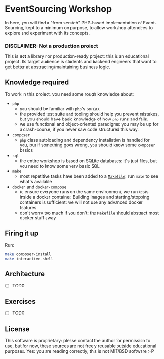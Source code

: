 # EventSourcing Workshop

In here, you will find a "from scratch" PHP-based implementation of Event-Sourcing, kept to a minimum
on purpose, to allow workshop attendees to explore and experiment with its concepts.

### DISCLAIMER: Not a production project

This is **not** a library nor production-ready project: this is an educational project.
Its target audience is students and backend engineers that want to get better at abstracting/maintaining business logic.

## Knowledge required

To work in this project, you need some rough knowledge about:

* `php`
    * you should be familiar with `php`'s syntax
    * the provided test suite and tooling should help you prevent mistakes, but you should have basic knowledge
      of how `php` runs and fails.
    * we use functional and object-oriented paradigms: you may be up for a crash-course, if you never saw code
      structured this way.
* `composer`
    * `php` class autoloading and dependency installation is handled for you, but if something goes wrong, you
      should know some `composer` basics
* `sql`
    * the entire workshop is based on SQLite databases: it's just files, but you need to know some very basic SQL
* `make`
    * most repetitive tasks have been added to a [`Makefile`](./Makefile): run `make` to see what's available
* `docker` and `docker-compose`
    * to ensure everyone runs on the same environment, we run tests inside a docker container.
      Building images and starting/stopping containers is sufficient: we will not use any advanced docker features
    * don't worry too much if you don't: the [`Makefile`](./Makefile) should abstract most docker stuff away

## Firing it up

Run:

```sh
make composer-install
make interactive-shell
```

## Architecture

 * [ ] TODO

## Exercises

 * [ ] TODO

## License

This software is proprietary: please contact the author for permission to use, but for now, these sources are not
freely reusable outside educational purposes. Yes: you are reading correctly, this is not MIT/BSD software :-P 